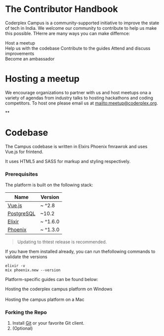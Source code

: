 


  
  
  <title>CONTRIBUTE</title>
  


  <div class="stackedit__html">
  <title>CONTRIBUTE</title>
  <div class="stackedit__html">
</div>  <title>CONTRIBUTE</title>
  <div class="stackedit__html">
</div>  <title>CONTRIBUTE</title>
  <div class="stackedit__html">  <div class="stackedit__html"><h1 id="the-contributor-handbook"><strong>The Contributor Handbook</strong></h1>
<p>Coderplex Campus  is a community-supported initiative to improve the state of tech in India. We welcome our  community to contribute to help us make this possible. THerre are many ways you can make  differnce:</p>Host a meetup<br>
Help us with the codebase
Contribute to the guides
Attend and discuss improvements<br>
Become an ambassador
<h1 id="hosting-a-meetup"><strong>Hosting a meetup</strong></h1>
<p>We encourage organizations to partner with us and host meetups ona a variety of agendas from industry talks to hosting  hackathons and coding competitors. To host one please email us at <a href="mailto:meetup@coderplex.org">mailto:meetup@coderplex.org</a>.</p>
<p>**</p>
<h1 id="codebase">Codebase</h1>
<p>The Campus codebase is written in Elxirs Phoenix fmrawrok and uses Vue.js for frintend.</p>It uses HTML5 and SASS for markup and styling respectively.
<h3 id="prerequisites">Prerequisites</h3>
<p>The platform is built on the following stack:</p>
</div>
<table>
<thead>
<tr>
<th>Name</th>
<th>Version</th>
</tr>
</thead>
<tbody>
<tr>
<td><a href="https://vuejs.org/v2/guide/installation.html">Vue.js</a></td>
<td>~ ^2.8</td>
</tr>
<tr>
<td><a href="https://www.postgresql.org/download/">PostgreSQL</a></td>
<td>~10.2</td>
</tr>
<tr>
<td><a href="http://elixir-lang.github.io/install.html">Elixir</a></td>
<td>~ ^1.6.0</td>
</tr>
<tr>
<td><a href="https://hexdocs.pm/phoenix/installation.html#content">Phoenix</a></td>
<td>~ ^1.3.0</td>
</tr>
</tbody>
</table><blockquote>
<p>Updating to thtest release is recommended.</p>
</blockquote>
<p>If you have them installed already, you can run thefollowing commands to validate the versions</p>
<p><code>elixir -v</code><br>
<code>mix phoenix.new --version</code></p>
<p>Platform-specific guides can be found below:</p>
<p>
</p><p> 
Hosting the coderplex campus platform on Windows<br><br>
Hosting the campus platform on a Mac</p>
<h3 id="forking-the-repo">Forking the Repo</h3>
<ol>
<li>Install <a href="https://git-scm.com/">Git</a> or your favorite Git client.</li>
<li>(Optional)</li>
</ol>
</div>




<!--stackedit_data:
eyJoaXN0b3J5IjpbLTY5NjA5NDg3MV19
-->